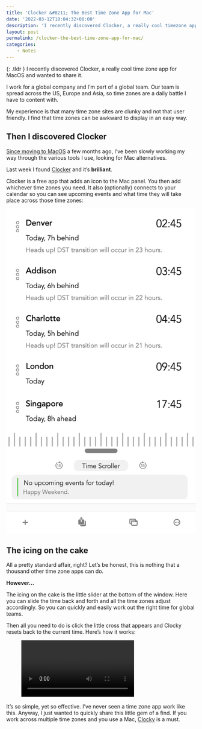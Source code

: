 ```yaml
---
title: 'Clocker &#8211; The Best Time Zone App for Mac'
date: '2022-03-12T10:04:32+00:00'
description: 'I recently discovered Clocker, a really cool timezone app for MacOS and wanted to share it.'
layout: post
permalink: /clocker-the-best-time-zone-app-for-mac/
categories:
    - Notes
---
```


{: .tldr }
I recently discovered Clocker, a really cool time zone app for MacOS and wanted to share it.

I work for a global company and I’m part of a global team. Our team is spread across the US, Europe and Asia, so time zones are a daily battle I have to content with.

My experience is that many time zone sites are clunky and not that user friendly. I find that time zones can be awkward to display in an easy way.

## Then I discovered Clocker

[Since moving to MacOS](https://kevquirk.com/macbook-m1-4-month-update/) a few months ago, I’ve been slowly working my way through the various tools I use, looking for Mac alternatives.

Last week I found [Clocker](https://apps.apple.com/gb/app/clocker/id1056643111) and it’s **brilliant**.

Clocker is a free app that adds an icon to the Mac panel. You then add whichever time zones you need. It also (optionally) connects to your calendar so you can see upcoming events and what time they will take place across those time zones:

![Clock time zones window](/assets/images/clocky-time-zones.webp)

## The icing on the cake

All a pretty standard affair, right? Let’s be honest, this is nothing that a thousand other time zone apps can do.

**However…**

The icing on the cake is the little slider at the bottom of the window. Here you can slide the time back and forth and all the time zones adjust accordingly. So you can quickly and easily work out the right time for global teams.

Then all you need to do is click the little cross that appears and Clocky resets back to the current time. Here’s how it works:

<figure class="wp-block-video"><video controls="" src="/assets/images/clocky-slider-demo.mov"></video></figure>

It’s so simple, yet so effective. I’ve never seen a time zone app work like this. Anyway, I just wanted to quickly share this little gem of a find. If you work across multiple time zones and you use a Mac, [Clocky](https://apps.apple.com/gb/app/clocker/id1056643111) is a must.